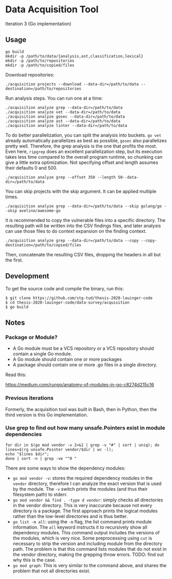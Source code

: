 # Data Acquisition Tool

Iteration 3 (Go implementation)


## Usage

```shell script
go build
mkdir -p /path/to/data/{analysis,ast,classification,lexical}
mkdir -p /path/to/repositories
mkdir -p /path/to/copied/files
```

Download repositories:

```shell script
./acquisition projects --download --data-dir=/path/to/data --destination=/path/to/repositories
```

Run analysis steps. You can run one at a time:

```shell script
./acquisition analyze grep --data-dir=/path/to/data
./acquisition analyze vet --data-dir=/path/to/data
./acquisition analyze gosec --data-dir=/path/to/data
./acquisition analyze ast --data-dir=/path/to/data
./acquisition analyze linter --data-dir=/path/to/data
```

To do better parallelization, you can split the analysis into buckets. `go vet` already automatically parallelizes as
best as possible, `gosec` also parallelizes pretty well. Therefore, the grep analysis is the one that profits the most.
Even here, `ripgrep` does an excellent parallelization step, but its execution takes less time compared to the overall
program runtime, so chunking can give a little extra optimization. Not specifying offset and length assumes their
defaults 0 and 500.

```shell script
./acquisition analyze grep --offset 350 --length 50--data-dir=/path/to/data
```

You can skip projects with the skip argument. It can be applied multiple times.

```shell script
./acquisition analyze grep --data-dir=/path/to/data --skip golang/go --skip avelino/awesome-go
```

It is recommended to copy the vulnerable files into a specific directory. The resulting path will be written into the
CSV findings files, and later analysis can use those files to do context expansion on the finding context.

```shell script
./acquisition analyze grep --data-dir=/path/to/data --copy --copy-destination=/path/to/copied/files
```

Then, concatenate the resulting CSV files, dropping the headers in all but the first.


## Development

To get the source code and compile the binary, run this:

```
$ git clone https://github.com/stg-tud/thesis-2020-lauinger-code
$ cd thesis-2020-lauinger-code/data-survey/acquisition
$ go build
```


## Notes

### Package or Module?

 - A Go module must be a VCS repository or a VCS repository should contain a single Go module.
 - A Go module should contain one or more packages
 - A package should contain one or more .go files in a single directory.

Read this:

https://medium.com/rungo/anatomy-of-modules-in-go-c8274d215c16


### Previous iterations

Formerly, the acquisition tool was built in Bash, then in Python, then the third version is this Go implementation.


### Use grep to find out how many unsafe.Pointers exist in module dependencies

```
for dir in $(go mod vendor -v 2>&1 | grep -v "#" | sort | uniq); do 
lines=$(rg unsafe.Pointer vendor/$dir | wc -l); 
echo "$lines $dir"; 
done | sort -n | grep -ve "^0 "
```

There are some ways to show the dependency modules:

 - `go mod vendor -v`: stores the required dependency modules in the `vendor` directory, therefore I can analyze the
   exact version that is used by the module. The `-v` switch prints the modules (and thus their filesystem path) to
   stderr.
 - `go mod vendor && find . -type d vendor`: simply checks all directories in the vendor directory. This is very
   inaccurate because not every directory is a package. The first approach prints the logical modules rather than the
   low-level directories and is thus better.
 - `go list -m all`: using the `-m` flag, the list command prints module information. The `all` keyword instructs it
   to recursively show all dependency modules. This command output includes the versions of the modules, which is very
   nice. Some preprocessing using `cut` is necessary to strip the version and including module from the directory path.
   The problem is that this command lists modules that do not exist in the vendor directory, making the grepping throw
   errors. TODO: find out why this is the case.
 - `go mod graph`: This is very similar to the command above, and shares the problem that not all directories exist. 
